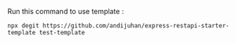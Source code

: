 Run this command to use template :

```
npx degit https://github.com/andijuhan/express-restapi-starter-template test-template
```

